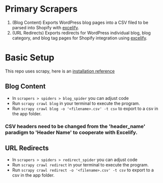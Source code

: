 # Primary Scrapers
1. (Blog Content) Exports WordPress blog pages into a CSV filed to be parsed into Shopify with [excelify](excelifiy.io).
2. (URL Redirects) Exports redirects for WordPress individual blog, blog category, and blog tag pages for Shopify integration using [excelify](excelifiy.io).

# Basic Setup
This repo uses scrapy, here is an [installation reference](https://doc.scrapy.org/en/latest/intro/install.html#mac-os-x)

## Blog Content
- In `scrapers > spiders > blog_spider` you can adjust code
- Run `scrapy crawl blog` in your terminal to execute the program.
- Run `scrapy crawl blog -o '<filename>.csv' -t csv` to export to a csv in the app folder.

### CSV headers need to be changed from the 'header_name' paradigm to 'Header Name' to cooperate with Excelify.

## URL Redirects
- In `scrapers > spiders > redirect_spider` you can adjust code
- Run `scrapy crawl redirect` in your terminal to execute the program.
- Run `scrapy crawl redirect -o '<filename>.csv' -t csv` to export to a csv in the app folder.
